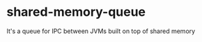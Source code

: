shared-memory-queue
===================

It's a queue for IPC between JVMs built on top of shared memory
